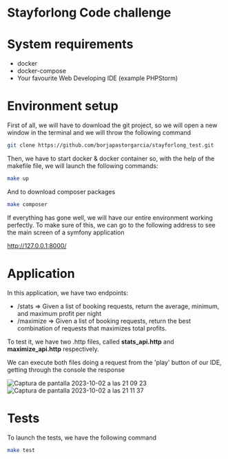 # Stayforlong Code challenge

System requirements
===================

* docker
* docker-compose
* Your favourite Web Developing IDE (example PHPStorm)
  
Environment setup
=============
First of all, we will have to download the git project, so we will open a new window in the terminal and we will throw the following command

```bash
git clone https://github.com/borjapastorgarcia/stayforlong_test.git
```

Then, we have to start docker & docker container so, with the help of the makefile file, we will launch the following commands: 

```bash
make up
```
And to download composer packages
```bash
make composer
```
If everything has gone well, we will have our entire environment working perfectly.
To make sure of this, we can go to the following address to see the main screen of a symfony application

http://127.0.0.1:8000/
  
Application
=============
In this application, we have two endpoints:
 - /stats => Given a list of booking requests, return the average, minimum, and maximum profit per night
 - /maximize => Given a list of booking requests, return the best combination of requests that maximizes total profits.

To test it, we have two .http files, called **stats_api.http** and **maximize_api.http** respectively.

We can execute both files doing a request from the 'play' button of our IDE, getting through the console the response


![Captura de pantalla 2023-10-02 a las 21 09 23](https://github.com/borjapastorgarcia/stayforlong_test/assets/15001564/5f5b49a6-10aa-454d-9c5b-addbb88680f5)
![Captura de pantalla 2023-10-02 a las 21 11 37](https://github.com/borjapastorgarcia/stayforlong_test/assets/15001564/e64bb71d-1e62-486c-aefd-a7cf1689956d)

Tests
=============
To launch the tests, we have the following command
```bash
make test
```

